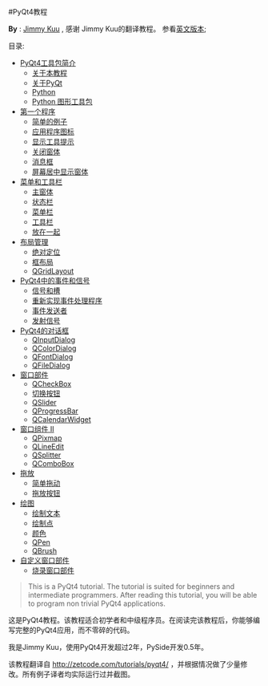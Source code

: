 #PyQt4教程

**By** : [Jimmy Kuu](<http://jimmykuu.sinaapp.com/static/PyQt4_Tutorial/html/index.html>) , 感谢 Jimmy Kuu的翻译教程。 参看[英文版本](<http://zetcode.com/tutorials/pyqt4/>);

目录:

*   [PyQt4工具包简介][1]
    *   [关于本教程][2]
    *   [关于PyQt][3]
    *   [Python][4]
    *   [Python 图形工具包][5]
*   [第一个程序][6]
    *   [简单的例子][7]
    *   [应用程序图标][8]
    *   [显示工具提示][9]
    *   [关闭窗体][10]
    *   [消息框][11]
    *   [屏幕居中显示窗体][12]
*   [菜单和工具栏][13]
    *   [主窗体][14]
    *   [状态栏][15]
    *   [菜单栏][16]
    *   [工具栏][17]
    *   [放在一起][18]
*   [布局管理][19]
    *   [绝对定位][20]
    *   [框布局][21]
    *   [QGridLayout][22]
*   [PyQt4中的事件和信号][23]
    *   [信号和槽][24]
    *   [重新实现事件处理程序][25]
    *   [事件发送者][26]
    *   [发射信号][27]
*   [PyQt4的对话框][28]
    *   [QInputDialog][29]
    *   [QColorDialog][30]
    *   [QFontDialog][31]
    *   [QFileDialog][32]
*   [窗口部件][33]
    *   [QCheckBox][34]
    *   [切换按钮][35]
    *   [QSlider][36]
    *   [QProgressBar][37]
    *   [QCalendarWidget][38]
*   [窗口组件 II][39]
    *   [QPixmap][40]
    *   [QLineEdit][41]
    *   [QSplitter][42]
    *   [QComboBox][43]
*   [拖放][44]
    *   [简单拖动][45]
    *   [拖放按钮][46]
*   [绘图][47]
    *   [绘制文本][48]
    *   [绘制点][49]
    *   [颜色][50]
    *   [QPen][51]
    *   [QBrush][52]
*   [自定义窗口部件][53]
    *   [烧录窗口部件][54]

 [1]: introduction
 [2]: introduction#1
 [3]: introduction#2
 [4]: introduction#3
 [5]: introduction#4
 [6]: first_programs
 [7]: first_programs#1
 [8]: first_programs#2
 [9]: first_programs#3
 [10]: first_programs#5
 [11]: first_programs#5
 [12]: first_programs#6
 [13]: menus_and_toolbars
 [14]: menus_and_toolbars#1
 [15]: menus_and_toolbars#2
 [16]: menus_and_toolbars#3
 [17]: menus_and_toolbars#4
 [18]: menus_and_toolbars#5
 [19]: layout_management
 [20]: layout_management#1
 [21]: layout_management#2
 [22]: layout_management#3
 [23]: events_and_signals
 [24]: events_and_signals#1
 [25]: events_and_signals#2
 [26]: events_and_signals#3
 [27]: events_and_signals#4
 [28]: dialogs
 [29]: dialogs#1
 [30]: dialogs#2
 [31]: dialogs#3
 [32]: dialogs#4
 [33]: widgets
 [34]: widgets#1
 [35]: widgets#2
 [36]: widgets#3
 [37]: widgets#4
 [38]: widgets#5
 [39]: widgets2
 [40]: widgets2#1
 [41]: widgets2#2
 [42]: widgets2#3
 [43]: widgets2#4
 [44]: dragdrop
 [45]: dragdrop#1
 [46]: dragdrop#2
 [47]: drawing
 [48]: drawing#1
 [49]: drawing#2
 [50]: drawing#3
 [51]: drawing#4
 [52]: drawing#5
 [53]: custom_widgets
 [54]: custom_widgets#1


> This is a PyQt4 tutorial. The tutorial is suited for beginners and intermediate programmers. After reading this tutorial, you will be able to program non trivial PyQt4 applications.

这是PyQt4教程。该教程适合初学者和中级程序员。在阅读完该教程后，你能够编写完整的PyQt4应用，而不零碎的代码。

我是Jimmy Kuu，使用PyQt4开发超过2年，PySide开发0.5年。

该教程翻译自 http://zetcode.com/tutorials/pyqt4/ ，并根据情况做了少量修改。所有例子译者均实际运行过并截图。
